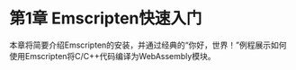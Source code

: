 # 第1章 Emscripten快速入门

本章将简要介绍Emscripten的安装，并通过经典的“你好，世界！”例程展示如何使用Emscripten将C/C++代码编译为WebAssembly模块。